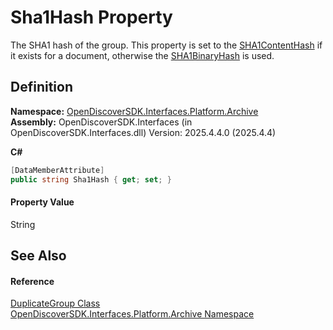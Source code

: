 # Sha1Hash Property


The SHA1 hash of the group. This property is set to the <a href="1711d552-357d-7bc8-4e17-aed0d2888466">SHA1ContentHash</a> if it exists for a document, otherwise the <a href="c9a576ae-b132-1356-9d30-abebe16ed30c">SHA1BinaryHash</a> is used.



## Definition
**Namespace:** <a href="dcc346b4-4dbe-f061-4b93-52d6a0a6fe6f">OpenDiscoverSDK.Interfaces.Platform.Archive</a>  
**Assembly:** OpenDiscoverSDK.Interfaces (in OpenDiscoverSDK.Interfaces.dll) Version: 2025.4.4.0 (2025.4.4)

**C#**
``` C#
[DataMemberAttribute]
public string Sha1Hash { get; set; }
```



#### Property Value
String

## See Also


#### Reference
<a href="a6f08cde-024c-af28-7d21-6027250476d9">DuplicateGroup Class</a>  
<a href="dcc346b4-4dbe-f061-4b93-52d6a0a6fe6f">OpenDiscoverSDK.Interfaces.Platform.Archive Namespace</a>  
